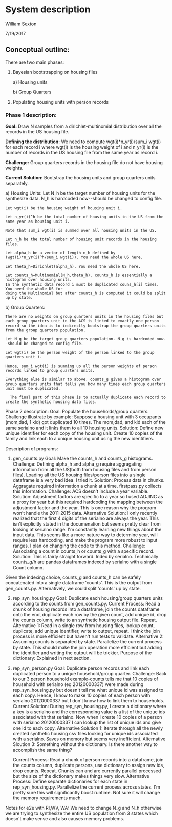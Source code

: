 # System description

William Sexton

7/19/2017

## Conceptual outline:

There are two main phases:

1. Bayesian bootstrapping on housing files

	a) Housing units
	
	b) Group Quarters
	
2. Populating housing units with person records

### Phase 1 description:

**Goal:** Draw N samples from a dirichlet-multinomial distribution over all the records in the US housing file.
      
**Defining the distribution:** We need to compute wgt(i)*n_yr(i)/sum_i wgt(i) for each record i where wgt(i) is the housing weight of i and n_yr(i) is the number of records in the US housing file from the same year as record i.
      
**Challenge:** Group quarters records in the housing file do not have housing weights.

**Current Solution:** Bootstrap the housing units and group quarters units separately.
 
 a) Housing Units:
	Let N_h be the target number of housing units for the synthesize data. N_h is hardcoded now--should be changed to config file.
	
	Let wgt(i) be the housing weight of housing unit i.
	
	Let n_yr(i)^h be the total number of housing units in the US from the same year as housing unit i.
	
	Note that sum_i wgt(i) is summed over all housing units in the US.
	
	Let n_h be the total number of housing unit records in the housing files.
	
	Let alpha_h be a vector of length n_h defined by (wgt(i)*n_yr(i)^h/sum_i wgt(i)). You need the whole US here.
	
	Let theta_h=Dirichlet(alpha_h). You need the whole US here.
	
	Let counts_h=Multinomial(N_h,theta_h). counts_h is essentially a histogram over housing units.  
	In the synthetic data record i must be duplicated couns_h[i] times. You need the whole US for  
	doing the Multinomial but after counts_h is computed it could be split up by state.
	
b) Group Quarters:

	There are no weights on group quarters units in the housing files but each group quarters unit in the ACS is linked to exactly one person record so the idea is to indirectly bootstrap the group quarters units from the group quarters population.
	
	Let N_g be the target group quarters population. N_g is hardcoded now--should be changed to config file. 
	
	Let wgt(i) be the person weight of the person linked to the group quarters unit i.
	
	Hence, sum_i wgt(i) is summing up all the person weights of person records linked to group quarters units.
	
	Everything else is similar to above. counts_g gives a histogram over group quarters units that tells you how many times each group quarters unit must be duplicated.

      The final part of this phase is to actually duplicate each record to create the synthetic housing data files.

Phase 2 description:
      Goal: Populate the households/group quarters.
      Challenge illustrate by example: Suppose a housing unit with 3 occupants (mom,dad, 1 kid) got duplicated 10 times. The mom,dad, and kid each of the same serialno and it links them to all 10 housing units.
      Solution: Define new unique identifier for each copy of the housing unit. Create 10 copies of the family and link each to a unique housing unit using the new identifiers. 

Description of programs:
1. gen_counts.py
      Goal: Make the counts_h and counts_g histograms.
      Challenge: Defining alpha_h and alpha_g require aggragating information from all the US(both from housing files and from person files). Loading all the US housing files/person files into a single dataframe is a very bad idea. I tried it.
      Solution: Process data in chunks. Aggragate required information a chunk at a time. firstpass.py collects this information.
      Challenge: ACS doesn't include a year variable.
      Solution: Adjustment factors are specific to a year so I used ADJINC as a proxy for year but this required hardcoding the mapping between the adjustment factor and the year. This is one reason why the program won't handle the 2011-2015 data.
      Alternative Solution: I only recently realized that the first 4 digits of the serialno are always the year. This isn't explicitly stated in the documenation but seems pretty clear from looking at serialno range. I'm constantly learning new things about the input data. This seems like a more nature way to determine year, will require less hardcoding, and make the program more robust to input ranges. I plan on changing the code to this method.
      Challenge: Associating a count in counts_h or counts_g with a specific record.
      Solution: This is fairly straight forward. Index by serialno. Technically counts_g/h are pandas dataframes indexed by serialno with a single Count column.

Given the indexing choice, counts_g and counts_h can be safely concatenated into a single dataframe 'counts'.  This is the output from gen_counts.py. Alternatively, we could split 'counts' up by state.

2. rep_syn_housing.py
      Goal: Duplicate each housing/group quarters units according to the counts from gen_counts.py.
      Current Process:
         Read a chunk of housing records into a dataframe, join the counts dataframe onto the end, duplicate each row by the given count, add unique id, drop the counts column, write to an synthetic housing output file. Repeat.
      Alternative 1: Read in a single row from housing files, lookup count, duplicate, add unique identifier, write to output, repeat. I think the join process is more efficient but haven't run tests to validate.
      Alternative 2: Assuming counts is separated by state. Parallelize the current process by state. This should make the join operation more efficient but adding the identifier and writing the output will be trickier.
      Purpose of the dictionary: Explained in next section. 

3. rep_syn_person.py
      Goal: Duplicate person records and link each duplicated person to a unique household/group quarter.
      Challenge: Back to our 3 person household example-counts tells me that 10 copies of household with serialno (eg 20120000337) were made during rep_syn_housing.py but doesn't tell me what unique id was assigned to each copy. Hence, I know to make 10 copies of each person with serialno 20120000337 but I don't know how to link them to households.
      Current Solution: During rep_syn_housing.py, I create a dictionary where a key is a serialno and the corresponding value is a list of the unique ids associated with that serialno. Now when I create 10 copies of a person with serialno 20120000337 I can lookup the list of unique ids and give one id to each copy.
      Alternative Solution 1: Iterate through all the newly created synthetic housing csv files looking for unique ids associated with a serialno. Saves on memory but seems very inefficient.
      Alternative Sloution 3: Something without the dictionary. Is there another way to accomplish the same thing? 

      Current Process:
         Read a chunk of person records into a dataframe, join the counts column, duplicate persons, use dictionary to assign new ids, drop counts. Repeat. Chunks can and are currently parallel processed but the size of the dictionary makes things very slow.
      Alternative Process: Define separate dictionaries for each state in rep_syn_housing.py. Parallelize the current process across states. I'm pretty sure this will significantly boost runtime. Not sure it will change the memory requirements much.

Notes for e2e with RI,WV, WA:
      We need to change N_g and N_h otherwise we are trying to synthesize the entire US population from 3 states which doesn't make sense and also causes memory problems.
 
